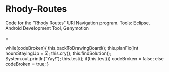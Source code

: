 Rhody-Routes
=
Code for the "Rhody Routes" URI Navigation program.
Tools:
Eclipse,
Android Development Tool,
Genymotion

=

while(codeBroken){
  this.backToDrawingBoard();
  this.planFix(int hoursStayingUp = 5);
  this.cry();
  this.findSolution();
  System.out.println("Yay!");
  this.test();
  if(this.test())
    codeBroken = false;
  else
    codeBroken = true;
}
